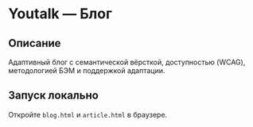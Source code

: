 # Youtalk — Блог

## Описание
Адаптивный блог с семантической вёрсткой, доступностью (WCAG), методологией БЭМ и поддержкой адаптации.

## Запуск локально
Откройте `blog.html` и `article.html` в браузере.
